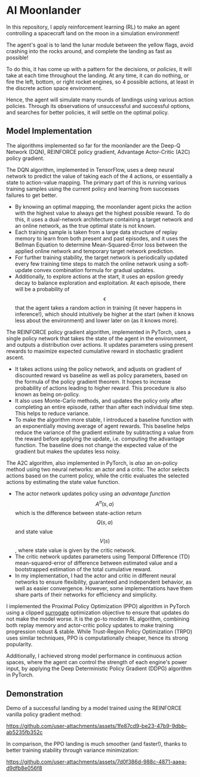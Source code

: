 # AI Moonlander

In this repository, I apply reinforcement learning (RL) to make an agent controlling a spacecraft land on the moon in a simulation environment!

The agent's goal is to land the lunar module between the yellow flags, avoid crashing into the rocks around, and complete the landing as fast as possible!

To do this, it has come up with a pattern for the decisions, or *policies*, it will take at each time throughout the landing. At any time, it can do nothing, or fire the left, bottom, or right rocket engines, so 4 possible actions, at least in the discrete action space environment.

Hence, the agent will simulate many rounds of landings using various action policies. Through its observations of unsuccessful and successful options, and searches for better policies, it will settle on the optimal policy.

## Model Implementation

The algorithms implemented so far for the moonlander are the Deep-Q Network (DQN), REINFORCE policy gradient, Advantage Actor-Critic (A2C) policy gradient.

The DQN algorithm, implemented in TensorFlow, uses a deep neural network to predict the value of taking each of the 4 actions, or essentially a state to action-value mapping. The primary part of this is running various training samples using the current policy and learning from successes failures to get better.
- By knowing an optimal mapping, the moonlander agent picks the action with the highest value to always get the highest possible reward. To do this, it uses a dual-network architecture containing a target network and an online network, as the true optimal state is not known.
- Each training sample is taken from a large data structure of replay memory to learn from both present and past episodes, and it uses the Bellman Equation to determine Mean-Squared-Error loss between the applied online network and temporary target network prediction.
- For further training stability, the target network is periodically updated every few training time steps to match the online network using a soft-update convex combination formula for gradual updates.
- Additionally, to explore actions at the start, it uses an epsilon greedy decay to balance exploration and exploitation. At each episode, there will be a probability of $$\epsilon$$ that the agent takes a random action in training (it never happens in inference!), which should intuitively be higher at the start (when it knows less about the environment) and lower later on (as it knows more).

The REINFORCE policy gradient algorithm, implemented in PyTorch, uses a single policy network that takes the state of the agent in the environment, and outputs a distribution over actions. It updates parameters using present rewards to maximize expected cumulative reward in stochastic gradient ascent.
- It takes actions using the policy network, and adjusts on gradient of discounted reward vs baseline as well as policy parameters, based on the formula of the policy gradient theorem. It hopes to increase probability of actions leading to higher reward. This procedure is also known as being on-policy. 
- It also uses Monte-Carlo methods, and updates the policy only after completing an entire episode, rather than after each individual time step. This helps to reduce variance.
- To make the algorithm more stable, I introduced a baseline function with an exponentially moving average of agent rewards. This baseline helps reduce the variance of the gradient estimate by subtracting a value from the reward before applying the update, i.e. computing the advantage function. The baseline does not change the expected value of the gradient but makes the updates less noisy.

The A2C algorithm, also implemented in PyTorch, is *also* an on-policy method using two neural networks: an actor and a critic. The actor selects actions based on the current policy, while the critic evaluates the selected actions by estimating the state value function.
- The actor network updates policy using an *advantage function* $$A^{\pi}(s, a)$$ which is the difference between state-action return $$Q(s, a)$$ and state value $$V(s)$$, where state value is given by the critic network.
- The critic network updates parameters using Temporal Difference (TD) mean-squared-error of difference between estimated value and a bootstrapped estimation of the total cumulative reward.
- In my implementation, I had the actor and critic in different neural networks to ensure flexibility, guaranteed and independent behavior, as well as easier convergence. However, some implementations have them share parts of their networks for efficiency and simplicity.

I implemented the Proximal Policy Optimization (PPO) algorithm in PyTorch using a clipped [surrogate](https://www.mathworks.com/help/gads/surrogate-optimization-algorithm.html) optimization objective to ensure that updates do not make the model worse. It is the go-to modern RL algorithm, combining both replay memory and actor-critic policy updates to make training progression robust & stable. While Trust-Region Policy Optimization (TRPO) uses similar techniques, PPO is computationally cheaper, hence its strong popularity. 

Additionally, I achieved strong model performance in continuous action spaces, where the agent can control the strength of each engine's power input, by applying the Deep Deterministic Policy Gradient (DDPG) algorithm in PyTorch.

## Demonstration

Demo of a successful landing by a model trained using the REINFORCE vanilla policy gradient method:

https://github.com/user-attachments/assets/1fe87cd9-be23-47b9-9dbb-ab5235fb352c

In comparison, the PPO landing is much smoother (and faster!), thanks to better training stability through variance minimization:

https://github.com/user-attachments/assets/7d0f386d-988c-4871-aaea-d9dfb8e056f8
